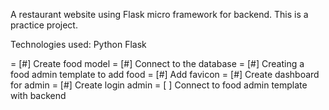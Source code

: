 A restaurant website using Flask micro framework for backend.
This is a practice project.

Technologies used:
Python
Flask

= [#] Create food model 
= [#] Connect to the database 
= [#] Creating a food admin template to add food 
= [#] Add favicon
= [#] Create dashboard for admin
= [#] Create login admin
= [ ] Connect to food admin template with backend 